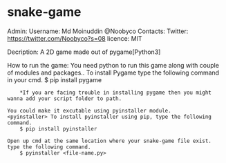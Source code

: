 # snake-game
Admin:
	Username:
		Md Moinuddin
		@Noobyco
	Contacts:
		Twitter: https://twitter.com/Noobyco?s=08
	licence: MIT

Decription: 
	A 2D game made out of pygame[Python3]

How to run the game:
	You need python to run this game along with couple of modules and packages..
	<Pygame> To install Pygame type the following command in your cmd.
		$ pip install pygame
		
		*If you are facing trouble in installing pygame then you might wanna add your script folder to path. 

	You could make it excutable using pyinstaller module.
	<pyinstaller> To install pyinstaller using pip, type the following command.
		$ pip install pyinstaller

	Open up cmd at the same location where your snake-game file exist. type the following command.
		$ pyinstaller <file-name.py>  
		
